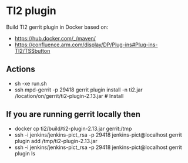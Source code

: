 # TI2 plugin

Build TI2 gerrit plugin in Docker based on:
- https://hub.docker.com/_/maven/
- https://confluence.arm.com/display/DP/Plug-ins#Plug-ins-TI2/TSSbutton


## Actions
- sh -xe run.sh
- ssh mpd-gerrit -p 29418 gerrit plugin install -n ti2.jar /location/on/gerrit/ti2-plugin-2.13.jar  # Install

## If you are running gerrit locally then
- docker cp ti2/build/ti2-plugin-2.13.jar gerrit:/tmp
- ssh -i jenkins/jenkins-pict_rsa -p 29418 jenkins-pict@localhost gerrit plugin add /tmp/ti2-plugin-2.13.jar
- ssh -i jenkins/jenkins-pict_rsa -p 29418 jenkins-pict@localhost gerrit plugin ls